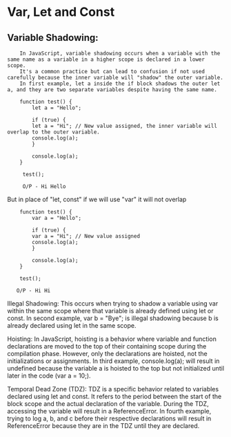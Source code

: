 Var, Let and Const
===========================================================================================
Variable Shadowing:
-------------------
        In JavaScript, variable shadowing occurs when a variable with the same name as a variable in a higher scope is declared in a lower scope.
        It's a common practice but can lead to confusion if not used carefully because the inner variable will "shadow" the outer variable.
        In first example, let a inside the if block shadows the outer let a, and they are two separate variables despite having the same name.

        function test() {
            let a = "Hello";
  
            if (true) {
            let a = "Hi"; // New value assigned, the inner variable will overlap to the outer variable.
            console.log(a);
            }
  
            console.log(a);
        }
  
         test();

         O/P - Hi Hello

 But in place of "let, const" if we will use "var" it will not overlap

        function test() {
            var a = "Hello";
        
            if (true) {
            var a = "Hi"; // New value assigned
            console.log(a);
            }
        
            console.log(a);
        }
        
        test();

       O/P - Hi Hi

Illegal Shadowing:
        This occurs when trying to shadow a variable using var within the same scope where that variable is already defined using let or const.
        In second example, var b = "Bye"; is illegal shadowing because b is already declared using let in the same scope.

Hoisting:
        In JavaScript, hoisting is a behavior where variable and function declarations are moved to the top of their containing scope during the compilation phase.
        However, only the declarations are hoisted, not the initializations or assignments.
        In third example, console.log(a); will result in undefined because the variable a is hoisted to the top but not initialized until later in the code (var a = 10;).

Temporal Dead Zone (TDZ):
        TDZ is a specific behavior related to variables declared using let and const. It refers to the period between the start of the block scope and the actual declaration of the variable.
        During the TDZ, accessing the variable will result in a ReferenceError.
        In fourth example, trying to log a, b, and c before their respective declarations will result in ReferenceError because they are in the TDZ until they are declared.